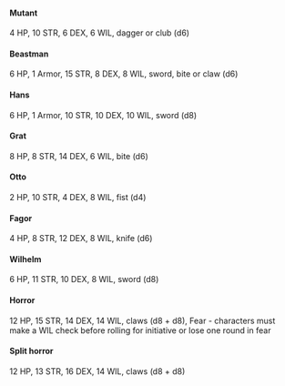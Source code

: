 #### Mutant
4 HP, 10 STR, 6 DEX, 6 WIL, dagger or club (d6)

#### Beastman
6 HP, 1 Armor, 15 STR, 8 DEX, 8 WIL, sword, bite or claw (d6)

#### Hans
6 HP, 1 Armor, 10 STR, 10 DEX, 10 WIL, sword (d8)

#### Grat
8 HP, 8 STR, 14 DEX, 6 WIL, bite (d6)

#### Otto
2 HP, 10 STR, 4 DEX, 8 WIL, fist (d4)

#### Fagor
4 HP, 8 STR, 12 DEX, 8 WIL, knife (d6)

#### Wilhelm
6 HP, 11 STR, 10 DEX, 8 WIL, sword (d8)

#### Horror
12 HP, 15 STR, 14 DEX, 14 WIL, claws (d8 + d8), Fear - characters must make a WIL check before rolling for initiative or lose one round in fear

#### Split horror
12 HP, 13 STR, 16 DEX, 14 WIL, claws (d8 + d8)